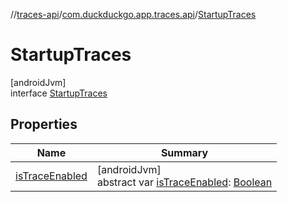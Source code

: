 //[traces-api](../../../index.md)/[com.duckduckgo.app.traces.api](../index.md)/[StartupTraces](index.md)

# StartupTraces

[androidJvm]\
interface [StartupTraces](index.md)

## Properties

| Name | Summary |
|---|---|
| [isTraceEnabled](is-trace-enabled.md) | [androidJvm]<br>abstract var [isTraceEnabled](is-trace-enabled.md): [Boolean](https://kotlinlang.org/api/latest/jvm/stdlib/kotlin/-boolean/index.html) |
